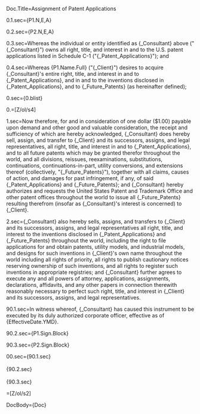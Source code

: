 Doc.Title=Assignment of Patent Applications

0.1.sec={P1.N,E,A}	

0.2.sec={P2.N,E,A}

0.3.sec=Whereas the individual or entity identified as {_Consultant} above ("{_Consultant}") owns all right, title, and interest in and to the U.S. patent applications listed in Schedule C-1 ("{_Patent_Applications}"); and

0.4.sec=Whereas {P1.Name.Full} ("{_Client}") desires to acquire {_Consultant}'s entire right, title, and interest in and to {_Patent_Applications}, and in and to the inventions disclosed in {_Patent_Applications}, and to {_Future_Patents} (as hereinafter defined);

0.sec={0.blist}

0.=[Z/ol/s4]

1.sec=Now therefore, for and in consideration of one dollar ($1.00) payable upon demand and other good and valuable consideration, the receipt and sufficiency of which are hereby acknowledged, {_Consultant} does hereby sell, assign, and transfer to {_Client} and its successors, assigns, and legal representatives, all right, title, and interest in and to {_Patent_Applications}, and to all future patents which may be granted therefor throughout the world, and all divisions, reissues, reexaminations, substitutions, continuations, continuations-in-part, utility conversions, and extensions thereof (collectively, "{_Future_Patents}"), together with all claims, causes of action, and damages for past infringement, if any, of said {_Patent_Applications} and {_Future_Patents}; and {_Consultant} hereby authorizes and requests the United States Patent and Trademark Office and other patent offices throughout the world to issue all {_Future_Patents} resulting therefrom (insofar as {_Consultant}'s interest is concerned) to {_Client}.

2.sec={_Consultant} also hereby sells, assigns, and transfers to {_Client} and its successors, assigns, and legal representatives all right, title, and interest to the inventions disclosed in {_Patent_Applications} and {_Future_Patents} throughout the world, including the right to file applications for and obtain patents, utility models, and industrial models, and designs for such inventions in {_Client}'s own name throughout the world including all rights of priority, all rights to publish cautionary notices reserving ownership of such inventions, and all rights to register such inventions in appropriate registries; and {_Consultant} further agrees to execute any and all powers of attorney, applications, assignments, declarations, affidavits, and any other papers in connection therewith reasonably necessary to perfect such right, title, and interest in {_Client} and its successors, assigns, and legal representatives.
 
90.1.sec=In witness whereof, {_Consultant} has caused this instrument to be executed by its duly authorized corporate officer, effective as of {EffectiveDate.YMD}.

90.2.sec={P1.Sign.Block}

90.3.sec={P2.Sign.Block}

00.sec={90.1.sec}<br><br>{90.2.sec}<br><br>{90.3.sec}

=[Z/ol/s2]

DocBody={Doc}

